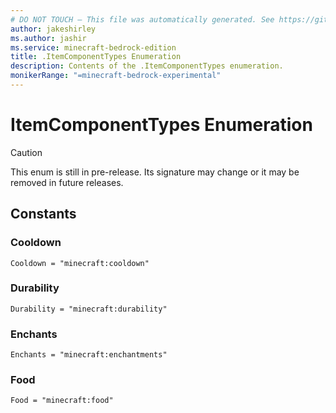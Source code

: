 ```yaml
---
# DO NOT TOUCH — This file was automatically generated. See https://github.com/mojang/minecraftapidocsgenerator to modify descriptions, examples, etc.
author: jakeshirley
ms.author: jashir
ms.service: minecraft-bedrock-edition
title: .ItemComponentTypes Enumeration
description: Contents of the .ItemComponentTypes enumeration.
monikerRange: "=minecraft-bedrock-experimental"
---
```

# ItemComponentTypes Enumeration

> [!CAUTION]
> This enum is still in pre-release.  Its signature may change or it may be removed in future releases.

## Constants
### **Cooldown**
`Cooldown = "minecraft:cooldown"`
### **Durability**
`Durability = "minecraft:durability"`
### **Enchants**
`Enchants = "minecraft:enchantments"`
### **Food**
`Food = "minecraft:food"`
